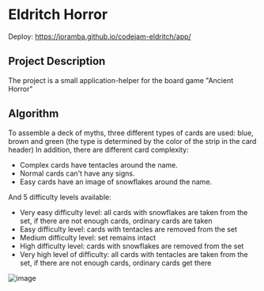 # Eldritch Horror
Deploy: https://joramba.github.io/codejam-eldritch/app/


## Project Description
The project is a small application-helper for the board game "Ancient Horror"

## Algorithm
To assemble a deck of myths, three different types of cards are used: blue, brown and green (the type is determined by the color of the strip in the card header) In addition, there are different card complexity:

* Complex cards have tentacles around the name.
* Normal cards can't have any signs. 
* Easy cards have an image of snowflakes around the name.

And 5 difficulty levels available:
- Very easy difficulty level: all cards with snowflakes are taken from the set, if there are not enough cards, ordinary cards are taken
- Easy difficulty level: cards with tentacles are removed from the set
- Medium difficulty level: set remains intact
- High difficulty level: cards with snowflakes are removed from the set
- Very high level of difficulty: all cards with tentacles are taken from the set, if there are not enough cards, ordinary cards get there

![image](https://user-images.githubusercontent.com/62139765/188275319-86c80653-5ff3-47dc-a512-591bd4f7dfd8.png)

